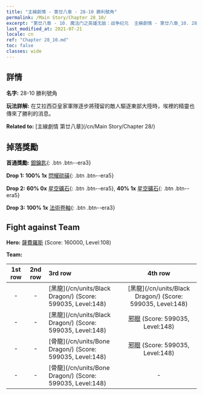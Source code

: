 ```yaml
---
title: "主線劇情 - 第廿八章 - 28-10 勝利號角"
permalink: /Main Story/Chapter 28_10/
excerpt: "第廿八章 - 10. 魔法门之英雄无敌：战争纪元  主線劇情 - 第廿八章_10. 28-10 勝利號角"
last_modified_at: 2021-07-21
locale: cn
ref: "Chapter 28_10.md"
toc: false
classes: wide
---
```


## 詳情

 **名字:** 28-10 勝利號角

 **玩法詳解:** 在艾拉西亞皇家軍隊逐步將殘留的敵人驅逐東部大陸時，埃裡的精靈也傳來了勝利的消息。

 **Related to:** [主線劇情 第廿八章](/cn/Main Story/Chapter 28/)

## 掉落獎勵

 **首通獎勵:** [銀鑰匙](/cn/Items/con_693/){: .btn .btn--era3}

 **Drop 1:** **100% 1x** [閃耀硫磺](/cn/Items/mat_99/){: .btn .btn--era5}

 **Drop 2:** **60% 0x** [星空礦石](/cn/Items/mat_89/){: .btn .btn--era5}, **40% 1x** [星空礦石](/cn/Items/mat_89/){: .btn .btn--era5}

 **Drop 3:** **100% 1x** [法術卷軸](/cn/Items/con_694/){: .btn .btn--era3}


## Fight against Team
 **Hero:** [薩費羅斯](/cn/heroes/Sephinroth/) (Score: 160000, Level:108)

 **Team:**


  | 1st row | 2nd row | 3rd row | 4th row |
  |:----:|:----:|:----|:----:|
  | - | - | [黑龍](/cn/units/Black Dragon/) (Score: 599035, Level:148)  | [黑龍](/cn/units/Black Dragon/) (Score: 599035, Level:148)  |
  | - | - | [黑龍](/cn/units/Black Dragon/) (Score: 599035, Level:148)  | [邪眼](/cn/units/Beholder/) (Score: 599035, Level:148)  |
  | - | - | [骨龍](/cn/units/Bone Dragon/) (Score: 599035, Level:148)  | [邪眼](/cn/units/Beholder/) (Score: 599035, Level:148)  |
  | - | - | [骨龍](/cn/units/Bone Dragon/) (Score: 599035, Level:148)  | - |


